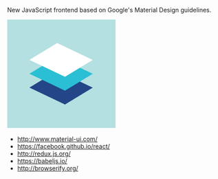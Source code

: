 New JavaScript frontend based on Google's Material Design guidelines.

<img src="materialdesign_principles_metaphor.png" width="50%" />

* http://www.material-ui.com/
* https://facebook.github.io/react/
* http://redux.js.org/
* https://babeljs.io/
* http://browserify.org/
